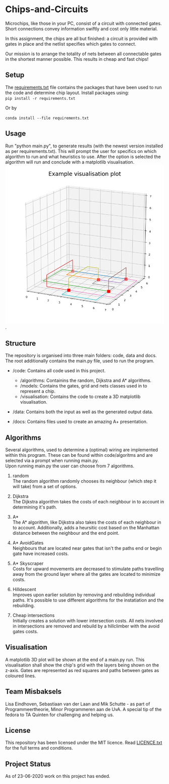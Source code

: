 # Chips-and-Circuits
Microchips, like those in your PC, consist of a circuit with connected gates. Short connections convey information swiftly and cost only little material.

In this assignment, the chips are all but finished: a circuit is provided with gates in place and the netlist specifies which gates to connect.

Our mission is to arrange the totality of nets between all connectable gates in the shortest manner possible. This results in cheap and fast chips!

<!-- TODO misschien nog toevoegen van namen en de uva dat het een opdrachgt is? -->

## Setup
The [requirements.txt](https://github.com/lisaeindhoven/chips-and-circuits/blob/master/requirements.txt) file contains the packages that have been used to run the code and determine chip layout. Install packages using: <br/>
`pip install -r requirements.txt`

Or by

`conda install --file requirements.txt`

## Usage
Run "python main.py", to generate results (with the newest version installed as per requirements.txt). This will prompt the user for specifics on which algorithm to run and what heuristics to use. After the option is selected the algorithm will run and conclude with a matplotlib visualisation.
![matplotlib visualisation](/docs/visualised_chip.png).

## Structure
The repository is organised into three main folders: code, data and docs. The root additionally contains the main.py file, used to run the program.

* /code: Contains all code used in this project.
    * /algorithms: Containins the random, Dijkstra and A* algorithms.   
    * /models: Contains the gates, grid and nets classes used in to represent a chip.
    * /visualisation: Contains the code to create a 3D matplotlib visualisation.

* /data: Contains both the input as well as the generated output data.

* /docs: Contains files used to create an amazing A+ presentation.

## Algorithms 
Several algorithms, used to determine a (optimal) wiring are implemented within this program. These can be found within code/algoritms and are selected via a prompt when running main.py.    
Upon running main.py the user can choose from 7 algorithms.
1. random<br/>
    The random algorithm randomly chooses its neighbour (which step it will take) from a set of options.

2. Dijkstra<br/>
    The Dijkstra algorithm takes the costs of each neighbour in to account in determining it's path.

3. A* <br/>
    The A* algorithm, like Dijkstra also takes the costs of each neighbour in to account. Additionally, adds a heursitic cost based on the Manhattan distance between the neighbour and the end point.

4. A* AvoidGates<br/>
    Neighbours that are located near gates that isn't the paths end or begin gate have increased costs.

5. A* Skyscraper<br/>
    Costs for upward movements are decreased to stimulate paths travelling away from the ground layer where all the gates are located to minimize costs.

6. Hilldescent<br/>
    Improves upon earlier solution by removing and rebuilding individual paths. It's possible to use different algorithms for the instatiation and the rebuilding.

7. Cheap intersections<br/>
    Initially creates a solution with lower intersection costs. All nets involved in intersections are removed and rebuild by a hillclimber with the avoid gates costs.

## Visualisation
A matplotlib 3D plot will be shown at the end of a main.py run. This visualisation shall show the chip's grid with the layers being shown on the z-axis. Gates are represented as red squares and paths between gates as coloured lines.

## Team Misbaksels
Lisa Eindhoven, Sebastiaan van der Laan and Mik Schutte - as part of Programmeertheorie, Minor Programmeren aan de UvA. A special tip of the fedora to TA Quinten for challenging and helping us.

## License 
This repository has been licensed under the MIT licence. Read [LICENCE.txt](https://github.com/lisaeindhoven/chips-and-circuits/blob/master/LICENSE.txt) for the full terms and conditions.

## Project Status
As of 23-06-2020 work on this project has ended.